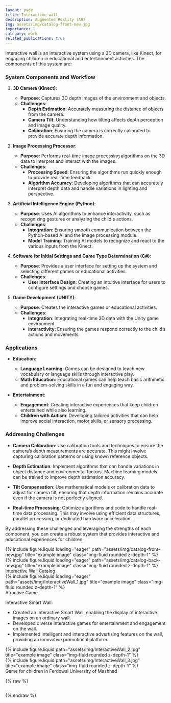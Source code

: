 ```yaml
---
layout: page
title: Interactive wall
description: Augmented Reality (AR)
img: assets/img/catalog-front-new.jpg
importance: 1
category: work
related_publications: true
---
```


Interactive wall is an interactive system using a 3D camera, like Kinect, for engaging children in educational and entertainment activities. The components of this system are:

### System Components and Workflow

1. **3D Camera (Kinect)**:
   - **Purpose**: Captures 3D depth images of the environment and objects.
   - **Challenges**:
     - **Depth Estimation**: Accurately measuring the distance of objects from the camera.
     - **Camera Tilt**: Understanding how tilting affects depth perception and image quality.
     - **Calibration**: Ensuring the camera is correctly calibrated to provide accurate depth information.

2. **Image Processing Processor**:
   - **Purpose**: Performs real-time image processing algorithms on the 3D data to interpret and interact with the images.
   - **Challenges**:
     - **Processing Speed**: Ensuring the algorithms run quickly enough to provide real-time feedback.
     - **Algorithm Accuracy**: Developing algorithms that can accurately interpret depth data and handle variations in lighting and perspective.

3. **Artificial Intelligence Engine (Python)**:
   - **Purpose**: Uses AI algorithms to enhance interactivity, such as recognizing gestures or analyzing the child's actions.
   - **Challenges**:
     - **Integration**: Ensuring smooth communication between the Python-based AI and the image processing module.
     - **Model Training**: Training AI models to recognize and react to the various inputs from the Kinect.

4. **Software for Initial Settings and Game Type Determination (C#)**:
   - **Purpose**: Provides a user interface for setting up the system and selecting different games or educational activities.
   - **Challenges**:
     - **User Interface Design**: Creating an intuitive interface for users to configure settings and choose games.

5. **Game Development (UNITY)**:
   - **Purpose**: Creates the interactive games or educational activities.
   - **Challenges**:
     - **Integration**: Integrating real-time 3D data with the Unity game environment.
     - **Interactivity**: Ensuring the games respond correctly to the child’s actions and movements.

### Applications

- **Education**:
  - **Language Learning**: Games can be designed to teach new vocabulary or language skills through interactive play.
  - **Math Education**: Educational games can help teach basic arithmetic and problem-solving skills in a fun and engaging way.

- **Entertainment**:
  - **Engagement**: Creating interactive experiences that keep children entertained while also learning.
  - **Children with Autism**: Developing tailored activities that can help improve social interaction, motor skills, or sensory processing.

### Addressing Challenges

- **Camera Calibration**: Use calibration tools and techniques to ensure the camera’s depth measurements are accurate. This might involve capturing calibration patterns or using known reference objects.
  
- **Depth Estimation**: Implement algorithms that can handle variations in object distance and environmental factors. Machine learning models can be trained to improve depth estimation accuracy.

- **Tilt Compensation**: Use mathematical models or calibration data to adjust for camera tilt, ensuring that depth information remains accurate even if the camera is not perfectly aligned.

- **Real-time Processing**: Optimize algorithms and code to handle real-time data processing. This may involve using efficient data structures, parallel processing, or dedicated hardware acceleration.

By addressing these challenges and leveraging the strengths of each component, you can create a robust system that provides interactive and educational experiences for children.

<div class="row">
    <div class="col-sm mt-3 mt-md-0">
        {% include figure.liquid loading="eager" path="assets/img/catalog-front-new.jpg" title="example image" class="img-fluid rounded z-depth-1" %}
    </div>
    <div class="col-sm mt-3 mt-md-0">
        {% include figure.liquid loading="eager" path="assets/img/catalog-back-new.jpg" title="example image" class="img-fluid rounded z-depth-1" %}
    </div>
</div>
<div class="caption">
    Interactive Wall Catalog
</div>
<div class="row">
    <div class="col-sm mt-3 mt-md-0">
        {% include figure.liquid loading="eager" path="assets/img/InteractiveWall_1.jpg" title="example image" class="img-fluid rounded z-depth-1" %}
    </div>
</div>
<div class="caption">
    Atractive Game 
</div>

Interactive Smart Wall:
- Created an Interactive Smart Wall, enabling the display of interactive images on an ordinary wall.
- Developed diverse interactive games for entertainment and engagement on the wall.
- Implemented intelligent and interactive advertising features on the wall, providing an innovative promotional platform.

<div class="row justify-content-sm-center">
    <div class="col-sm-8 mt-3 mt-md-0">
        {% include figure.liquid path="assets/img/InteractiveWall_2.jpg" title="example image" class="img-fluid rounded z-depth-1" %}
    </div>
    <div class="col-sm-4 mt-3 mt-md-0">
        {% include figure.liquid path="assets/img/InteractiveWall_3.jpg" title="example image" class="img-fluid rounded z-depth-1" %}
    </div>
</div>
<div class="caption">
    Game for children in Ferdowsi University of Mashhad
</div>



{% raw %}

```html

```

{% endraw %}
